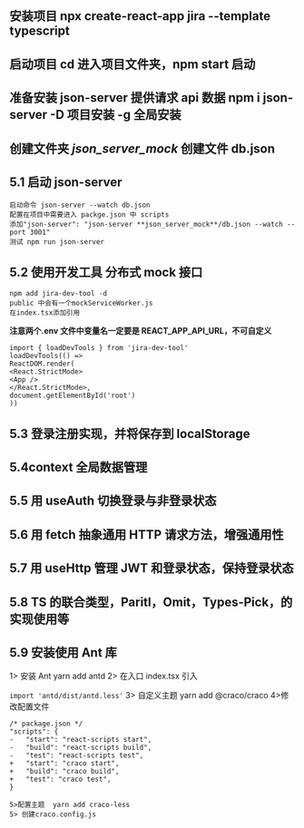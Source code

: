 ## 安装项目 npx create-react-app jira --template typescript

## 启动项目 cd 进入项目文件夹，npm start 启动

## 准备安装 json-server 提供请求 api 数据 npm i json-server -D 项目安装 -g 全局安装

## 创建文件夹 _json_server_mock_ 创建文件 db.json

## 5.1 启动 json-server

    启动命令 json-server --watch db.json
    配置在项目中需要进入 packge.json 中 scripts
    添加"json-server": "json-server **json_server_mock**/db.json --watch --port 3001"
    测试 npm run json-server

## 5.2 使用开发工具 分布式 mock 接口

    npm add jira-dev-tool -d
    public 中会有一个mockServiceWorker.js
    在index.tsx添加引用

**注意两个.env 文件中变量名一定要是 REACT_APP_API_URL，不可自定义**

```
import { loadDevTools } from 'jira-dev-tool'
loadDevTools(() =>
ReactDOM.render(
<React.StrictMode>
<App />
</React.StrictMode>,
document.getElementById('root')
))
```

## 5.3 登录注册实现，并将保存到 localStorage

## 5.4context 全局数据管理

## 5.5 用 useAuth 切换登录与非登录状态

## 5.6 用 fetch 抽象通用 HTTP 请求方法，增强通用性

## 5.7 用 useHttp 管理 JWT 和登录状态，保持登录状态

## 5.8 TS 的联合类型，Paritl，Omit，Types-Pick，的实现使用等

## 5.9 安装使用 Ant 库

1> 安装 Ant yarn add antd
2> 在入口 index.tsx 引入

`import 'antd/dist/antd.less'`
3> 自定义主题 yarn add @craco/craco
4>修改配置文件

```
/* package.json */
"scripts": {
-   "start": "react-scripts start",
-   "build": "react-scripts build",
-   "test": "react-scripts test",
+   "start": "craco start",
+   "build": "craco build",
+   "test": "craco test",
}
```

    5>配置主题  yarn add craco-less
    5> 创建craco.config.js
